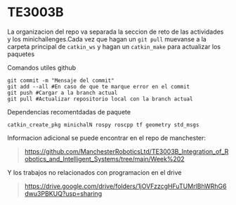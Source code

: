 # TE3003B
La organizacion del repo va separada la seccion de reto de las actividades y los minichallenges.Cada vez que hagan un `git pull` muevanse a la carpeta principal de `catkin_ws` y hagan un `catkin_make` para actualizar los paquetes 

Comandos utiles github 
```
git commit -m "Mensaje del commit"
git add --all #En caso de que te marque error en el commit
git push #Cargar a la branch actual
git pull #Actualizar repositorio local con la branch actual
```

Dependencias recomentdadas de paquete  
```
catkin_create_pkg minichalN rospy roscpp tf geometry std_msgs
```

Informacion adicional se puede encontrar en el repo de manchester:
> https://github.com/ManchesterRoboticsLtd/TE3003B_Integration_of_Robotics_and_Intelligent_Systems/tree/main/Week%202

Y los trabajos no relacionados con programacion en el drive 
> https://drive.google.com/drive/folders/1jOVFzzcgHFuTUMrlBhWRhG6dwu3PBKUQ?usp=sharing


